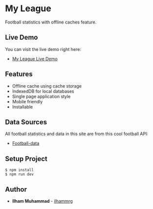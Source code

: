 # My League

Football statistics with offline caches feature.

## Live Demo

You can visit the live demo right here:
- [My League Live Demo](https://my-league-apps.web.app/)

## Features

- Offline cache using cache storage
- IndexedDB for local databases
- Single page application style
- Mobile friendly
- Installable

## Data Sources

All football statistics and data in this site are from this cool football API:
- [Football-data](https://www.football-data.org/)

## Setup Project

```
$ npm install
$ npm run dev
```

## Author

* **Ilham Muhammad** - [ilhammrg](https://github.com/ilhammrg)